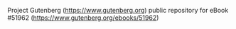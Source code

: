 Project Gutenberg (https://www.gutenberg.org) public repository for
eBook #51962 (https://www.gutenberg.org/ebooks/51962)
